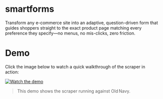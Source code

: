 # smartforms
Transform any e-commerce site into an adaptive, question-driven form that guides shoppers straight to the exact product page matching every preference they specify—no menus, no mis-clicks, zero friction.

# Demo

Click the image below to watch a quick walkthrough of the scraper in action:

[![Watch the demo](https://img.youtube.com/vi/BBKuiAaDYG4/0.jpg)](https://youtu.be/BBKuiAaDYG4)

> This demo shows the scraper running against Old Navy.
